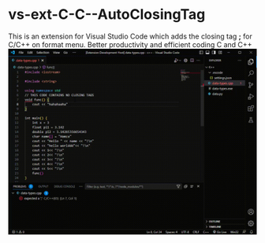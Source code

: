 # vs-ext-C-C--AutoClosingTag

This is an extension for Visual Studio Code which adds the closing tag **;** for C/C++ on format menu.
Better productivity and efficient coding C and C++
![Alt Text](https://github.com/humzasadiq/vs-ext-C-C--AutoClosingTag/blob/main/%5BExtension%20Development%20Host%5D%20data-types.cpp%20-%20c++%20-%20Visual%20Studio%20Code%202023-04-09%2004-43-05.gif?raw=true)
